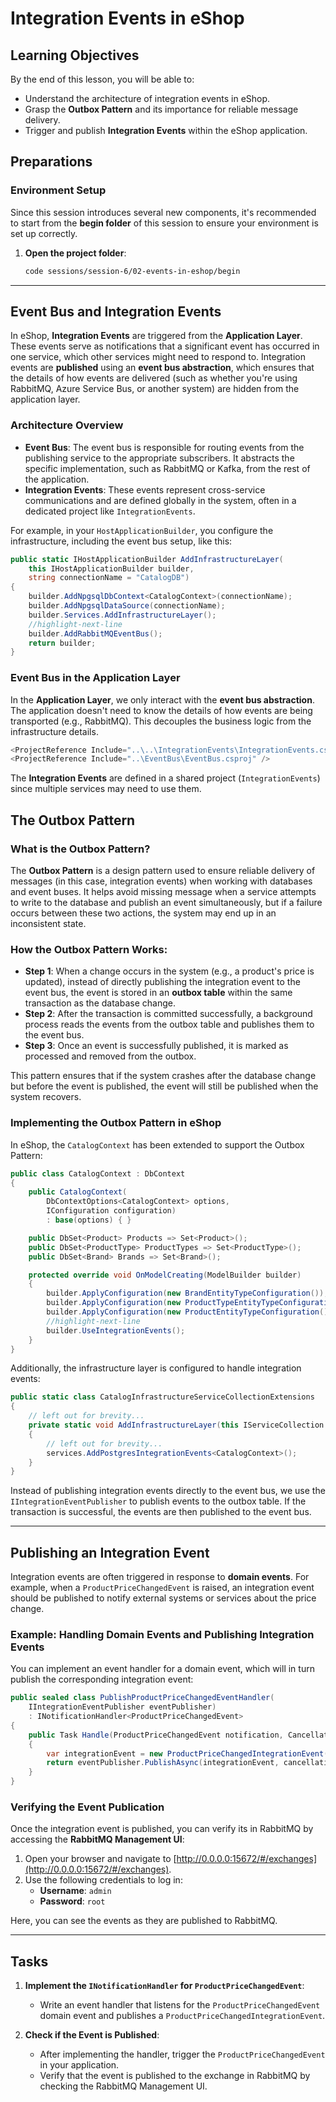 # Integration Events in eShop

## Learning Objectives
By the end of this lesson, you will be able to:
- Understand the architecture of integration events in eShop.
- Grasp the **Outbox Pattern** and its importance for reliable message delivery.
- Trigger and publish **Integration Events** within the eShop application.

## Preparations

### Environment Setup

Since this session introduces several new components, it's recommended to start from the **begin folder** of this session to ensure your environment is set up correctly.

1. **Open the project folder**:
   ```bash
   code sessions/session-6/02-events-in-eshop/begin
   ```

---

## Event Bus and Integration Events

In eShop, **Integration Events** are triggered from the **Application Layer**. 
These events serve as notifications that a significant event has occurred in one service, which other services might need to respond to. 
Integration events are **published** using an **event bus abstraction**, which ensures that the details of how events are delivered (such as whether you're using RabbitMQ, Azure Service Bus, or another system) are hidden from the application layer.

### Architecture Overview

- **Event Bus**: The event bus is responsible for routing events from the publishing service to the appropriate subscribers. It abstracts the specific implementation, such as RabbitMQ or Kafka, from the rest of the application.
- **Integration Events**: These events represent cross-service communications and are defined globally in the system, often in a dedicated project like `IntegrationEvents`.

For example, in your `HostApplicationBuilder`, you configure the infrastructure, including the event bus setup, like this:

```csharp
public static IHostApplicationBuilder AddInfrastructureLayer(
    this IHostApplicationBuilder builder,
    string connectionName = "CatalogDB")
{
    builder.AddNpgsqlDbContext<CatalogContext>(connectionName);
    builder.AddNpgsqlDataSource(connectionName);
    builder.Services.AddInfrastructureLayer();
    //highlight-next-line
    builder.AddRabbitMQEventBus();  
    return builder;
}
```

### Event Bus in the Application Layer

In the **Application Layer**, we only interact with the **event bus abstraction**. 
The application doesn't need to know the details of how events are being transported (e.g., RabbitMQ). 
This decouples the business logic from the infrastructure details.

```csharp
<ProjectReference Include="..\..\IntegrationEvents\IntegrationEvents.csproj" />
<ProjectReference Include="..\EventBus\EventBus.csproj" />
```

The **Integration Events** are defined in a shared project (`IntegrationEvents`) since multiple services may need to use them.

## The Outbox Pattern

### What is the Outbox Pattern?

The **Outbox Pattern** is a design pattern used to ensure reliable delivery of messages (in this case, integration events) when working with databases and event buses. 
It helps avoid missing message when a service attempts to write to the database and publish an event simultaneously, but if a failure occurs between these two actions, the system may end up in an inconsistent state.

### How the Outbox Pattern Works:
- **Step 1**: When a change occurs in the system (e.g., a product's price is updated), instead of directly publishing the integration event to the event bus, the event is stored in an **outbox table** within the same transaction as the database change.
- **Step 2**: After the transaction is committed successfully, a background process reads the events from the outbox table and publishes them to the event bus.
- **Step 3**: Once an event is successfully published, it is marked as processed and removed from the outbox.

This pattern ensures that if the system crashes after the database change but before the event is published, the event will still be published when the system recovers.

### Implementing the Outbox Pattern in eShop

In eShop, the `CatalogContext` has been extended to support the Outbox Pattern:

```csharp
public class CatalogContext : DbContext
{
    public CatalogContext(
        DbContextOptions<CatalogContext> options,
        IConfiguration configuration)
        : base(options) { }

    public DbSet<Product> Products => Set<Product>();
    public DbSet<ProductType> ProductTypes => Set<ProductType>();
    public DbSet<Brand> Brands => Set<Brand>();

    protected override void OnModelCreating(ModelBuilder builder)
    {
        builder.ApplyConfiguration(new BrandEntityTypeConfiguration());
        builder.ApplyConfiguration(new ProductTypeEntityTypeConfiguration());
        builder.ApplyConfiguration(new ProductEntityTypeConfiguration());
        //highlight-next-line
        builder.UseIntegrationEvents();  
    }
}
```

Additionally, the infrastructure layer is configured to handle integration events:

```csharp
public static class CatalogInfrastructureServiceCollectionExtensions
{
    // left out for brevity...
    private static void AddInfrastructureLayer(this IServiceCollection services)
    {
        // left out for brevity...
        services.AddPostgresIntegrationEvents<CatalogContext>();
    }
}
```

Instead of publishing integration events directly to the event bus, we use the `IIntegrationEventPublisher` to publish events to the outbox table.
If the transaction is successful, the events are then published to the event bus.

---

## Publishing an Integration Event

Integration events are often triggered in response to **domain events**. 
For example, when a `ProductPriceChangedEvent` is raised, an integration event should be published to notify external systems or services about the price change.

### Example: Handling Domain Events and Publishing Integration Events

You can implement an event handler for a domain event, which will in turn publish the corresponding integration event:

```csharp
public sealed class PublishProductPriceChangedEventHandler(
    IIntegrationEventPublisher eventPublisher)
    : INotificationHandler<ProductPriceChangedEvent>
{
    public Task Handle(ProductPriceChangedEvent notification, CancellationToken cancellationToken)
    {
        var integrationEvent = new ProductPriceChangedIntegrationEvent(notification.Product.Id, notification.NewPrice);
        return eventPublisher.PublishAsync(integrationEvent, cancellationToken);
    }
}
```

### Verifying the Event Publication

Once the integration event is published, you can verify its in RabbitMQ by accessing the **RabbitMQ Management UI**:

1. Open your browser and navigate to [http://0.0.0.0:15672/#/exchanges](http://0.0.0.0:15672/#/exchanges).
2. Use the following credentials to log in:
   - **Username**: `admin`
   - **Password**: `root`

Here, you can see the events as they are published to RabbitMQ.

---

## Tasks

1. **Implement the `INotificationHandler` for `ProductPriceChangedEvent`**:
   - Write an event handler that listens for the `ProductPriceChangedEvent` domain event and publishes a `ProductPriceChangedIntegrationEvent`.
   
2. **Check if the Event is Published**:
   - After implementing the handler, trigger the `ProductPriceChangedEvent` in your application.
   - Verify that the event is published to the exchange in RabbitMQ by checking the RabbitMQ Management UI.
